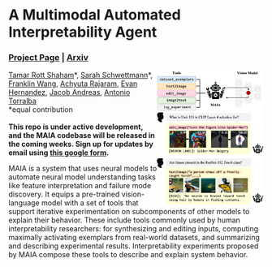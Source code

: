 # A Multimodal Automated Interpretability Agent #

### [Project Page](https://multimodal-interpretability.csail.mit.edu/maia) | [Arxiv](https://multimodal-interpretability.csail.mit.edu/maia)

<img align="right" width="42%" src="/docs/static/figures/maia_teaser.jpg">

[Tamar Rott Shaham](https://tamarott.github.io/)\*, [Sarah Schwettmann](https://cogconfluence.com/)\*, <br>
[Franklin Wang](https://frankxwang.github.io/), [Achyuta Rajaram](https://twitter.com/AchyutaBot), [Evan Hernandez](https://evandez.com/), [Jacob Andreas](https://www.mit.edu/~jda/), [Antonio Torralba](https://groups.csail.mit.edu/vision/torralbalab/) <br>
\*equal contribution <br><br>
**This repo is under active development, and the MAIA codebase will be released in the coming weeks. Sign up for updates by email using [this google form](https://forms.gle/Zs92DHbs3Y3QGjXG6).**

MAIA is a system that uses neural models to automate neural model understanding tasks like feature interpretation and failure mode discovery. It equips a pre-trained vision-language model with a set of tools that support iterative experimentation on subcomponents of other models to explain their behavior. These include tools commonly used by human interpretability researchers: for synthesizing and editing inputs, computing maximally activating exemplars from real-world datasets, and summarizing and describing experimental results. Interpretability experiments proposed by MAIA compose these tools to describe and explain system behavior.
